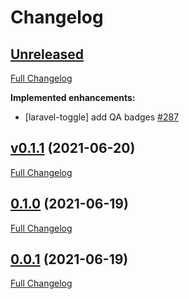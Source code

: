 # Changelog

## [Unreleased](https://github.com/pheature-flags/pheature-flags/tree/HEAD)

[Full Changelog](https://github.com/pheature-flags/pheature-flags/compare/v0.1.1...HEAD)

**Implemented enhancements:**

- \[laravel-toggle\] add QA badges [\#287](https://github.com/pheature-flags/pheature-flags/issues/287)

## [v0.1.1](https://github.com/pheature-flags/pheature-flags/tree/v0.1.1) (2021-06-20)

[Full Changelog](https://github.com/pheature-flags/pheature-flags/compare/0.1.0...v0.1.1)

## [0.1.0](https://github.com/pheature-flags/pheature-flags/tree/0.1.0) (2021-06-19)

[Full Changelog](https://github.com/pheature-flags/pheature-flags/compare/0.0.1...0.1.0)

## [0.0.1](https://github.com/pheature-flags/pheature-flags/tree/0.0.1) (2021-06-19)

[Full Changelog](https://github.com/pheature-flags/pheature-flags/compare/4efde1b91949256bf8d3b3baf7546150ddcc0e90...0.0.1)
